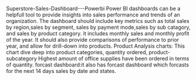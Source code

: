 Superstore-Sales-Dashboard---Powerbi
Power BI dashboards can be a helpfull tool to provide insights into sales performance and trends of an organization.
The dashboard should include key metrics such as total sales by region,sales by segment, sales by payment mode,sales by sub catagory, and sales by product category.
it includes monthly sales and monthly profit of the year.
It should also provide comparisons of performance to prior year, and allow for drill-down into products.
Product Analysis charts:
This chart dive deep into product categories, quantity ordered, product- subcategory
Highest amount of office supplies have been ordered in terms of quantity.
forcast dashboard:it also has forcast dashboard which forcasts for the next 14 days sales by date and states.
